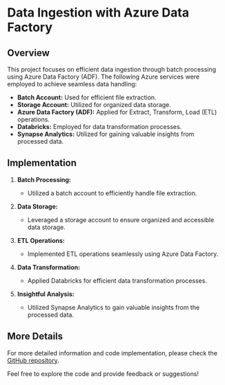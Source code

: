 # Data Ingestion with Azure Data Factory

## Overview

This project focuses on efficient data ingestion through batch processing using Azure Data Factory (ADF). The following Azure services were employed to achieve seamless data handling:

- **Batch Account:** Used for efficient file extraction.
- **Storage Account:** Utilized for organized data storage.
- **Azure Data Factory (ADF):** Applied for Extract, Transform, Load (ETL) operations.
- **Databricks:** Employed for data transformation processes.
- **Synapse Analytics:** Utilized for gaining valuable insights from processed data.

## Implementation

1. **Batch Processing:**
    - Utilized a batch account to efficiently handle file extraction.

2. **Data Storage:**
    - Leveraged a storage account to ensure organized and accessible data storage.

3. **ETL Operations:**
    - Implemented ETL operations seamlessly using Azure Data Factory.

4. **Data Transformation:**
    - Applied Databricks for efficient data transformation processes.

5. **Insightful Analysis:**
    - Utilized Synapse Analytics to gain valuable insights from the processed data.

## More Details

For more detailed information and code implementation, please check the [GitHub repository]([your-github-repo-link](https://github.com/viswavishu/Data-Ingestion-with-Azure-Data-Factory)https://github.com/viswavishu/Data-Ingestion-with-Azure-Data-Factory).

Feel free to explore the code and provide feedback or suggestions!
